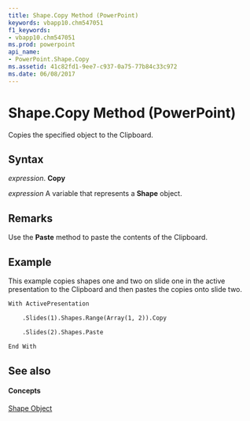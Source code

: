 ```yaml
---
title: Shape.Copy Method (PowerPoint)
keywords: vbapp10.chm547051
f1_keywords:
- vbapp10.chm547051
ms.prod: powerpoint
api_name:
- PowerPoint.Shape.Copy
ms.assetid: 41c82fd1-9ee7-c937-0a75-77b84c33c972
ms.date: 06/08/2017
---
```



# Shape.Copy Method (PowerPoint)

Copies the specified object to the Clipboard.


## Syntax

 _expression_. **Copy**

 _expression_ A variable that represents a **Shape** object.


## Remarks

Use the **Paste** method to paste the contents of the Clipboard.


## Example

This example copies shapes one and two on slide one in the active presentation to the Clipboard and then pastes the copies onto slide two.


```vb
With ActivePresentation

    .Slides(1).Shapes.Range(Array(1, 2)).Copy

    .Slides(2).Shapes.Paste

End With
```


## See also


#### Concepts


[Shape Object](shape-object-powerpoint.md)

